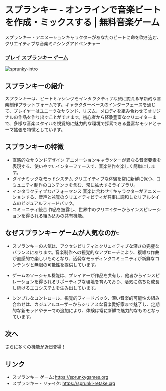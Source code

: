 # スプランキー - オンラインで音楽ビートを作成・ミックスする | 無料音楽ゲーム

スプランキー - アニメーションキャラクターがあなたのビートに命を吹き込む、クリエイティブな音楽ミキシングアドベンチャー

### [プレイ スプランキー ゲーム](https://sprunkygames.org)
![sprunky-intro](https://github.com/user-attachments/assets/cd167a37-b782-47c0-b2e9-d5c82de740b2)

## スプランキーの紹介

スプランキーは、ビートミキシングをインタラクティブな旅に変える革新的な音楽制作プラットフォームです。キャラクターベースのインターフェースを通じて、プレイヤーはユニークなサウンド、リズム、メロディを組み合わせてオリジナルの作品を作り出すことができます。初心者から経験豊富なクリエイターまで、多様な音楽スタイルを視覚的に魅力的な環境で探索できる豊富なモッドとテーマ拡張を特徴としています。

## スプランキーの特徴

* 直感的なサウンドデザイン
アニメーションキャラクターが異なる音楽要素を表現する、使いやすいインターフェースで、音楽制作を楽しく簡単にします。
* ダイナミックなモッドシステム
クリエイティブな体験を常に新鮮に保つ、コミュニティ制作のコンテンツを含む、常に拡大するライブラリ。
* インタラクティブなパフォーマンス
音楽に合わせてキャラクターがアニメーションする、音声と視覚のクリエイティビティが見事に調和したリアルタイムのビジュアルフィードバック。
* コミュニティ統合
作品を披露し、世界中のクリエイターからインスピレーションを得られる組み込みの共有機能。

## なぜスプランキー ゲームが人気なのか:
* スプランキーの人気は、アクセシビリティとクリエイティブな深さの完璧なバランスにあります。音楽制作への視覚的なアプローチにより、複雑な作曲が直感的で楽しいものとなり、活発なモッディングコミュニティが新鮮なコンテンツと無限の可能性を提供しています。

* ゲームのソーシャル機能は、プレイヤーが作品を共有し、他者からインスピレーションを得られるサポーティブな環境を育んでおり、活気に満ちた成長し続けるエコシステムを生み出しています。

* シンプルなコントロール、視覚的フィードバック、深い音楽的可能性の組み合わせは、カジュアルユーザーからシリアスな音楽愛好家まで魅了し、定期的な新モッドやテーマの追加により、体験は常に新鮮で魅力的なものとなっています。

## 次へ
さらに多くの機能が近日登場！

## リンク
* スプランキー ゲーム: https://sprunkygames.org
* スプランキー・リテイク: https://sprunki-retake.org
